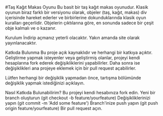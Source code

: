 #Taş Kağıt Makas Oyunu
Bu basit bir taş kağıt makas oyunudur. Klasik oyunun biraz farklı bir versiyonu olarak, objeler (taş, kağıt, makas) div içerisinde hareket ederler ve birbirlerine dokunduklarında klasik oyun kuralları geçerlidir. Objelerin çıktılarına göre, en sonunda sadece bir çeşit obje kalmalı ve o kazanır.

Kurulum
İndirip açmanız yeterli olacaktır. Yakın amanda site olarak yayınlanacaktır.

Katkıda Bulunma
Bu proje açık kaynaklıdır ve herhangi bir katkıya açıktır. Geliştirme yapmak isteyenler veya geliştirmiş olanlar, projeyi kendi hesaplarına fork ederek değişikliklerini yapabilirler. Daha sonra ise değişiklikleri ana projeye eklemek için bir pull request açabilirler.

Lütfen herhangi bir değişiklik yapmadan önce, tartışma bölümünde değişiklik yapmak istediğinizi açıklayın.

Nasıl Katkıda Bulunabilirim?
Bu projeyi kendi hesabınıza fork edin.
Yeni bir branch oluşturun (git checkout -b feature/yourfeature)
Değişikliklerinizi yapın (git commit -m 'Add some feature')
Branch'inize push yapın (git push origin feature/yourfeature)
Bir pull request açın.
